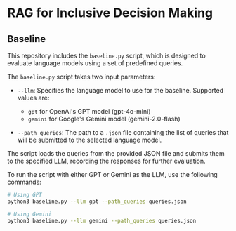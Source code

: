 # RAG for Inclusive Decision Making

## Baseline

This repository includes the `baseline.py` script, which is designed to evaluate language models using a set of predefined queries.

The `baseline.py` script takes two input parameters:

- `--llm`: Specifies the language model to use for the baseline. Supported values are:
  - `gpt` for OpenAI's GPT model (gpt-4o-mini)
  - `gemini` for Google's Gemini model (gemini-2.0-flash)

- `--path_queries`: The path to a `.json` file containing the list of queries that will be submitted to the selected language model.

The script loads the queries from the provided JSON file and submits them to the specified LLM, recording the responses for further evaluation.

To run the script with either GPT or Gemini as the LLM, use the following commands:

```bash
# Using GPT
python3 baseline.py --llm gpt --path_queries queries.json

# Using Gemini
python3 baseline.py --llm gemini --path_queries queries.json
